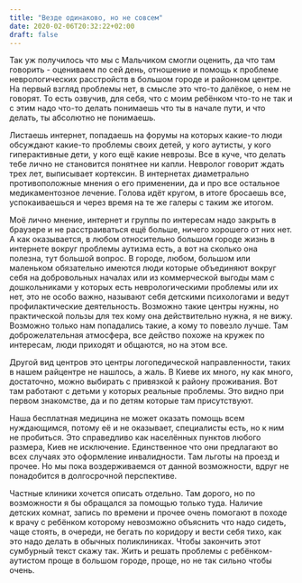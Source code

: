 ```yaml
---
title: "Везде одинаково, но не совсем"
date: 2020-02-06T20:32:22+02:00
draft: false
---
```


Так уж получилось что мы с Мальчиком смогли оценить, да что там говорить - оцениваем по сей день, отношение и помощь к проблеме неврологических расстройств в большом городе и районном центре. На первый взгляд проблемы нет, в смысле это что-то далёкое, о нем не говорят. То есть озвучив, для себя, что с моим ребёнком что-то не так и с этим надо что-то делать понимаешь что ты в начале пути, и что делать, ты абсолютно не понимаешь. 

Листаешь интернет, попадаешь на форумы на которых какие-то люди обсуждают какие-то проблемы своих детей, у кого аутисты, у кого гиперактивные дети, у кого ещё какие неврозы. Все в куче, что делать тебе лично не становится понятнее ни капли. Невролог говорит ждать трех лет, выписывает кортексин. В интернетах диаметрально противоположные мнения о его применении, да и про все остальное медикаментозное лечение. Голова идёт кругом, в итоге бросаешь все, успокаиваешься и через время на те же галеры с таким же итогом. 

Моё лично мнение, интернет и группы по интересам надо закрыть в браузере и не расстраиваться ещё больше, ничего хорошего от них нет. А как оказывается, в любом относительно большом городе жизнь в интернете вокруг проблемы аутизма есть, а вот на сколько она полезна, тут большой вопрос.
В городе, любом, большом или маленьком обязательно имеются люди которые объединяют вокруг себя на добровольных началах или из коммерческой выгоды мам с дошкольниками у которых есть неврологическими проблемы или их нет, это не особо важно, называют себя детскими психологами и ведут профилактические деятельность. Возможно такие центры нужны, но практической пользы для тех кому она действительно нужна, я не вижу. Возможно только нам попадались такие, а кому то повезло лучше. Там доброжелательная атмосфера, все действо похоже на кружек по интересам, люди приходят и общаются, но на этом все. 

Другой вид центров это центры логопедической направленности, таких в нашем райцентре не нашлось, а жаль. В Киеве их много, ну как много, достаточно, можно выбирать с привязкой к району проживания. Вот там работают с детьми у которых реальные проблемы. Это видно при первом знакомстве, да и по детям которые там присутствуют. 

Наша бесплатная медицина не может оказать помощь всем нуждающимся, потому её и не оказывает, специалисты есть, но к ним не пробиться. Это справедливо как населённых пунктов любого размера, Киев не исключение. Единственное что они предлагают во всех случаях это оформление инвалидности. Там льготы на проезд и прочее. Но мы пока воздерживаемся от данной возможности, вдруг не понадобится в долгосрочной перспективе. 

Частные клиники хочется описать отдельно. Там дорого, но по возможности я бы обращался за помощью только туда. Наличие детских комнат, запись по времени и прочее очень помогают в походе к врачу с ребёнком которому невозможно объяснить что надо сидеть, чаще стоять, в очереди, не бегать по коридору и вести себя тихо, как это надо делать в обычных поликлиниках.
Чтобы закончить этот сумбурный текст скажу так. Жить и решать проблемы с ребёнком-аутистом проще в большом городе, проще, но не так сильно чтобы очень. 
